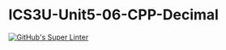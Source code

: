 # ICS3U-Unit5-06-CPP-Decimal

[![GitHub's Super Linter](https://github.com/dbcalitis/ICS3U-Unit5-06-CPP-Decimal/workflows/GitHub's%20Super%20Linter/badge.svg)](https://github.com/dbcalitis/ICS3U-Unit5-06-CPP-Decimal/actions)
